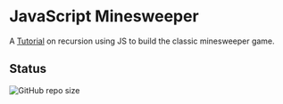 # JavaScript Minesweeper

A [Tutorial](https://www.youtube.com/watch?v=W0No1JDc6vE) on recursion using JS to build the classic minesweeper game.

## Status

![GitHub repo size](https://img.shields.io/github/repo-size/ADolbyB/javascript-minesweeper?logo=github)